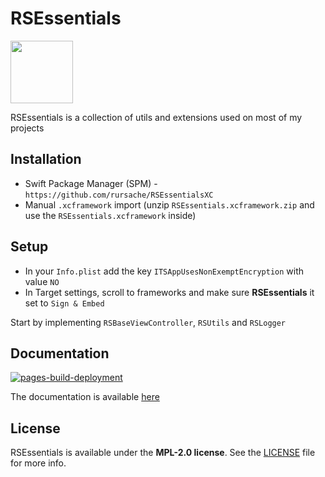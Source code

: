 # RSEssentials

<img src="https://i.imgur.com/xRZRZiF.png" width="100" height="100">

RSEssentials is a collection of utils and extensions used on most of my projects

## Installation
- Swift Package Manager (SPM) - `https://github.com/rursache/RSEssentialsXC`
- Manual `.xcframework` import (unzip `RSEssentials.xcframework.zip` and use the `RSEssentials.xcframework` inside)

## Setup
- In your `Info.plist` add the key `ITSAppUsesNonExemptEncryption` with value `NO`
- In Target settings, scroll to frameworks and make sure **RSEssentials** it set to `Sign & Embed`

Start by implementing `RSBaseViewController`, `RSUtils` and `RSLogger`

## Documentation
[![pages-build-deployment](https://github.com/rursache/RSEssentialsXC/actions/workflows/pages/pages-build-deployment/badge.svg?branch=master)](https://github.com/rursache/RSEssentialsXC/actions/workflows/pages/pages-build-deployment)

The documentation is available [here](https://rursache.github.io/RSEssentialsXC/documentation/rsessentials) 

## License
RSEssentials is available under the **MPL-2.0 license**. See the [LICENSE](https://github.com/rursache/RSEssentialsXC/blob/master/LICENSE) file for more info.
